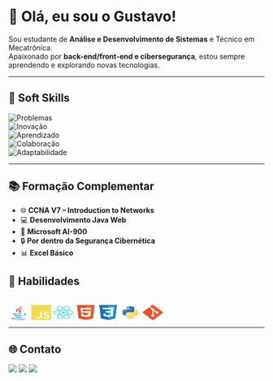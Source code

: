 # 👋 Olá, eu sou o Gustavo!  

Sou estudante de **Análise e Desenvolvimento de Sistemas** e Técnico em Mecatrônica.  
Apaixonado por **back-end/front-end e cibersegurança**, estou sempre aprendendo e explorando novas tecnologias.  

---
## 🤝 Soft Skills  

![Problemas](https://img.shields.io/badge/🧩-Resolução%20de%20Problemas-blue)  
![Inovação](https://img.shields.io/badge/🚀-Inovação%20e%20Otimização-green)  
![Aprendizado](https://img.shields.io/badge/📚-Aprendizado%20Contínuo-orange)  
![Colaboração](https://img.shields.io/badge/🤝-Colaboração%20e%20Comunicação-yellow)  
![Adaptabilidade](https://img.shields.io/badge/🔄-Adaptabilidade%20e%20Proatividade-red)  

---
## 📚 Formação Complementar  

- 🌐 **CCNA V7 – Introduction to Networks**  
- 💻 **Desenvolvimento Java Web**  
- 🤖 **Microsoft AI-900**  
- 🔒 **Por dentro da Segurança Cibernética**  
- 📊 **Excel Básico**

## 🚀 Habilidades  

<div style="display: inline_block"><br>
  <img align="center" alt="Gustavo-Java" height="30" width="40" src="https://raw.githubusercontent.com/devicons/devicon/master/icons/java/java-original.svg">
  <img align="center" alt="Gustavo-Js" height="30" width="40" src="https://raw.githubusercontent.com/devicons/devicon/master/icons/javascript/javascript-plain.svg">
  <img align="center" alt="Gustavo-React" height="30" width="40" src="https://raw.githubusercontent.com/devicons/devicon/master/icons/react/react-original.svg">
  <img align="center" alt="Gustavo-HTML" height="30" width="40" src="https://raw.githubusercontent.com/devicons/devicon/master/icons/html5/html5-original.svg">
  <img align="center" alt="Gustavo-CSS" height="30" width="40" src="https://raw.githubusercontent.com/devicons/devicon/master/icons/css3/css3-original.svg">
  <img align="center" alt="Gustavo-Python" height="30" width="40" src="https://raw.githubusercontent.com/devicons/devicon/master/icons/python/python-original.svg">
  <img align="center" alt="Gustavo-Git" height="30" width="40" src="https://raw.githubusercontent.com/devicons/devicon/master/icons/git/git-original.svg">
  
</div>  

---

## 🌐 Contato  

<div> 
  <a href="https://www.instagram.com/_gustavoporfirio_/" target="_blank"><img src="https://img.shields.io/badge/-Instagram-%23E4405F?style=for-the-badge&logo=instagram&logoColor=white"></a>
  <a href="https://www.linkedin.com/in/gustavo-de-souza-porfirio-dos-santos-a40b95208" target="_blank"><img src="https://img.shields.io/badge/-LinkedIn-%230077B5?style=for-the-badge&logo=linkedin&logoColor=white"></a> 
  <a href="mailto:gustavoporfirio70175@gmail.com"><img src="https://img.shields.io/badge/-Gmail-%23333?style=for-the-badge&logo=gmail&logoColor=white"></a>
</div>
